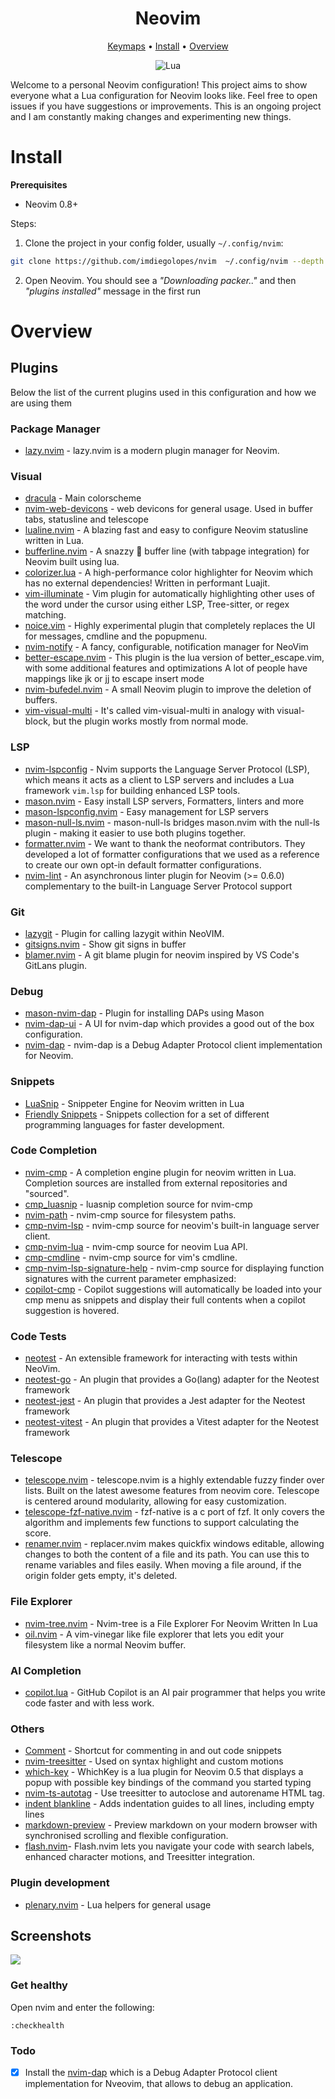 <h1 align="center">Neovim</h1>

<div align="center">
  <a href="KEYMAPS.md">Keymaps</a>
  <span> • </span>
  <a href="#install">Install</a>
  <span> • </span>
  <a href="#overview">Overview</a>
  <p></p>
</div>

<div align="center">

![Lua](https://img.shields.io/badge/Made%20with%20Lua-blueviolet.svg?style=for-the-badge&logo=lua)

</div>

Welcome to a personal Neovim configuration! This project aims to show everyone what a Lua configuration for Neovim looks like.
Feel free to open issues if you have suggestions or improvements. This is an ongoing project and I am constantly making
changes and experimenting new things.

# Install

**Prerequisites**

- Neovim 0.8+

Steps:

1. Clone the project in your config folder, usually `~/.config/nvim`:

```bash
git clone https://github.com/imdiegolopes/nvim  ~/.config/nvim --depth 1 && nvim
```

2. Open Neovim. You should see a _"Downloading packer.."_ and then _"plugins installed"_ message in the first run

# Overview

## Plugins

Below the list of the current plugins used in this configuration and how we are using them

### Package Manager

- [lazy.nvim]("https://github.com/folke/lazy.nvim") - lazy.nvim is a modern plugin manager for Neovim.

### Visual

- [dracula](https://github.com/Mofiqul/dracula.nvim) - Main colorscheme
- [nvim-web-devicons](https://github.com/kyazdani42/nvim-web-devicons) - web devicons for general usage. Used in buffer tabs, statusline and telescope
- [lualine.nvim](https://github.com/shadmansaleh/lualine.nvim) - A blazing fast and easy to configure Neovim statusline written in Lua.
- [bufferline.nvim](https://github.com/akinsho/bufferline.nvim) - A snazzy 💅 buffer line (with tabpage integration) for Neovim built using lua.
- [colorizer.lua](https://github.com/norcalli/nvim-colorizer.lua) - A high-performance color highlighter for Neovim which has no external dependencies! Written in performant Luajit.
- [vim-illuminate](https://github.com/RRethy/vim-illuminate) - Vim plugin for automatically highlighting other uses of the word under the cursor using either LSP, Tree-sitter, or regex matching.
- [noice.vim](https://github.com/folke/noice.nvim) - Highly experimental plugin that completely replaces the UI for messages, cmdline and the popupmenu.
- [nvim-notify](https://github.com/rcarriga/nvim-notify) - A fancy, configurable, notification manager for NeoVim
- [better-escape.nvim](https://github.com/max397574/better-escape.nvim) - This plugin is the lua version of better_escape.vim, with some additional features and optimizations A lot of people have mappings like jk or jj to escape insert mode
- [nvim-bufedel.nvim](https://github.com/ojroques/nvim-bufdel) - A small Neovim plugin to improve the deletion of buffers.
- [vim-visual-multi](https://github.com/mg979/vim-visual-multi) - It's called vim-visual-multi in analogy with visual-block, but the plugin works mostly from normal mode.

### LSP

- [nvim-lspconfig](https://github.com/neovim/nvim-lspconfig) - Nvim supports the Language Server Protocol (LSP), which means it acts as a client to LSP servers and includes a Lua framework `vim.lsp` for building enhanced LSP tools.
- [mason.nvim](https://github.com/williamboman/mason.nvim) - Easy install LSP servers, Formatters, linters and more
- [mason-lspconfig.nvim](https://github.com/williamboman/mason-lspconfig.nvim) - Easy management for LSP servers
- [mason-null-ls.nvim](https://github.com/jay-babu/mason-null-ls.nvim) - mason-null-ls bridges mason.nvim with the null-ls plugin - making it easier to use both plugins together.
- [formatter.nvim](https://github.com/mhartington/formatter.nvim) - We want to thank the neoformat contributors. They developed a lot of formatter configurations that we used as a reference to create our own opt-in default formatter configurations.
- [nvim-lint](https://github.com/mfussenegger/nvim-lint) - An asynchronous linter plugin for Neovim (>= 0.6.0) complementary to the built-in Language Server Protocol support

### Git

- [lazygit](https://github.com/kdheepak/lazygit.nvim) - Plugin for calling lazygit within NeoVIM.
- [gitsigns.nvim](https://github.com/lewis6991/gitsigns.nvim) - Show git signs in buffer
- [blamer.nvim](https://github.com/APZelos/blamer.nvim) - A git blame plugin for neovim inspired by VS Code's GitLans plugin.

### Debug

- [mason-nvim-dap](https://github.com/jayp0521/mason-nvim-dap.nvim) - Plugin for installing DAPs using Mason
- [nvim-dap-ui](https://github.com/rcarriga/nvim-dap-ui) - A UI for nvim-dap which provides a good out of the box configuration.
- [nvim-dap](https://github.com/mfussenegger/nvim-dap) - nvim-dap is a Debug Adapter Protocol client implementation for Neovim.

### Snippets

- [LuaSnip](https://github.com/sar/luasnip.nvim) - Snippeter Engine for Neovim written in Lua
- [Friendly Snippets](https://github.com/rafamadriz/friendly-snippets) - Snippets collection for a set of different programming languages for faster development.

### Code Completion

- [nvim-cmp](https://github.com/hrsh7th/nvim-cmp) - A completion engine plugin for neovim written in Lua. Completion sources are installed from external repositories and "sourced".
- [cmp_luasnip](https://github.com/saadparwaiz1/cmp_luasnip) - luasnip completion source for nvim-cmp
- [nvim-path](https://github.com/hrsh7th/cmp-path) - nvim-cmp source for filesystem paths.
- [cmp-nvim-lsp](https://github.com/hrsh7th/cmp-nvim-lsp) - nvim-cmp source for neovim's built-in language server client.
- [cmp-nvim-lua](https://github.com/hrsh7th/cmp-nvim-lua) - nvim-cmp source for neovim Lua API.
- [cmp-cmdline](https://github.com/hrsh7th/cmp-cmdline) - nvim-cmp source for vim's cmdline.
- [cmp-nvim-lsp-signature-help](https://github.com/hrsh7th/cmp-nvim-lsp-signature-help) - nvim-cmp source for displaying function signatures with the current parameter emphasized:
- [copilot-cmp](https://github.com/zbirenbaum/copilot-cmp) - Copilot suggestions will automatically be loaded into your cmp menu as snippets and display their full contents when a copilot suggestion is hovered.

### Code Tests

- [neotest](https://github.com/nvim-neotest/neotest) - An extensible framework for interacting with tests within NeoVim.
- [neotest-go](https://github.com/nvim-neotest/neotest-go) - An plugin that provides a Go(lang) adapter for the Neotest framework
- [neotest-jest](https://github.com/haydenmeade/neotest-jest) - An plugin that provides a Jest adapter for the Neotest framework
- [neotest-vitest](https://github.com/marilari88/neotest-vitest) - An plugin that provides a Vitest adapter for the Neotest framework

### Telescope

- [telescope.nvim](https://github.com/nvim-telescope/telescope.nvim) - telescope.nvim is a highly extendable fuzzy finder over lists. Built on the latest awesome features from neovim core. Telescope is centered around modularity, allowing for easy customization.
- [telescope-fzf-native.nvim](https://github.com/nvim-telescope/telescope-fzf-native.nvim) - fzf-native is a c port of fzf. It only covers the algorithm and implements few functions to support calculating the score.
- [renamer.nvim](https://github.com/gabrielpoca/replacer.nvim) - replacer.nvim makes quickfix windows editable, allowing changes to both the content of a file and its path. You can use this to rename variables and files easily. When moving a file around, if the origin folder gets empty, it's deleted.

### File Explorer

- [nvim-tree.nvim](https://github.com/nvim-tree/nvim-tree.lua) - Nvim-tree is a File Explorer For Neovim Written In Lua
- [oil.nvim](https://github.com/stevearc/oil.nvim) - A vim-vinegar like file explorer that lets you edit your filesystem like a normal Neovim buffer.

### AI Completion

- [copilot.lua](https://github.com/zbirenbaum/copilot.lua) - GitHub Copilot is an AI pair programmer that helps you write code faster and with less work.

### Others

- [Comment](https://github.com/numToStr/Comment.nvim) - Shortcut for commenting in and out code snippets
- [nvim-treesitter](https://github.com/nvim-treesitter/nvim-treesitter) - Used on syntax highlight and custom motions
- [which-key](https://github.com/folke/which-key.nvim/) - WhichKey is a lua plugin for Neovim 0.5 that displays a popup with possible key bindings of the command you started typing
- [nvim-ts-autotag](https://github.com/windwp/nvim-ts-autotag) - Use treesitter to autoclose and autorename HTML tag.
- [indent blankline](https://github.com/lukas-reineke/indent-blankline.nvim) - Adds indentation guides to all lines, including empty lines
- [markdown-preview](https://github.com/iamcco/markdown-preview.nvim) - Preview markdown on your modern browser with synchronised scrolling and flexible configuration.
- [flash.nvim](https://github.com/folke/flash.nvim)- Flash.nvim lets you navigate your code with search labels, enhanced character motions, and Treesitter integration.

### Plugin development

- [plenary.nvim](https://github.com/nvim-lua/plenary.nvim) - Lua helpers for general usage

## Screenshots

![](https://i.postimg.cc/BZM9b68J/Screen-Shot-2022-09-19-at-9-50-10-PM.png)

### Get healthy

Open nvim and enter the following:

```
:checkhealth
```

### Todo

- [x] Install the [nvim-dap](http://neovimcraft.com/plugin/mfussenegger/nvim-dap/index.html) which is a Debug Adapter Protocol client implementation for Nveovim, that allows to debug an application.
